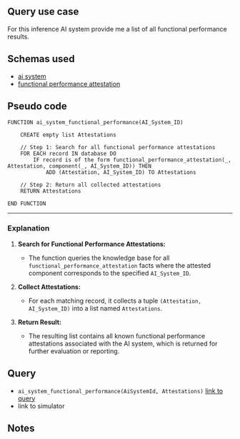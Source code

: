 ## Query use case

For this inference AI system provide me a list of all functional performance results.


## Schemas used

* [ai system](https://taibom.org/schemas/ai-system/v1.0.0/AI%20System/)
* [functional performance attestation](https://taibom.org/schemas/functional-performance-attestation/v1.0.0/Functional%20Performance%20Attestation/)


## Pseudo code 

```plaintext
FUNCTION ai_system_functional_performance(AI_System_ID)

    CREATE empty list Attestations

    // Step 1: Search for all functional performance attestations
    FOR EACH record IN database DO
        IF record is of the form functional_performance_attestation(_, Attestation, component(_, AI_System_ID)) THEN
            ADD (Attestation, AI_System_ID) TO Attestations

    // Step 2: Return all collected attestations
    RETURN Attestations

END FUNCTION
```

---

### **Explanation**

1. **Search for Functional Performance Attestations:**  
   - The function queries the knowledge base for all `functional_performance_attestation` facts where the attested component corresponds to the specified `AI_System_ID`.

2. **Collect Attestations:**  
   - For each matching record, it collects a tuple `(Attestation, AI_System_ID)` into a list named `Attestations`.

3. **Return Result:**  
   - The resulting list contains all known functional performance attestations associated with the AI system, which is returned for further evaluation or reporting.


## Query

- `ai_system_functional_performance(AiSystemId, Attestations)` [link to query](https://github.com/nqminds/Trusted-AI-BOM/blob/main/packages/claim_cascade_batteries/taibom-battery/scenarios.json#L293-L296)
- link to simulator 



## Notes


